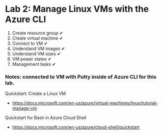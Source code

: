 # Lab 2: Manage Linux VMs with the Azure CLI

1. Create resource group  ✔
2. Create virtual machine  ✔
3. Connect to VM  ✔
4. Understand VM images  ✔
5. Understand VM sizes  ✔
6. VM power states  ✔
7. Management tasks  ✔

### Notes: connected to VM with Putty inside of Azure CLI for this lab. 

Quickstart: Create a Linux VM
* https://docs.microsoft.com/en-us/azure/virtual-machines/linux/tutorial-manage-vm

Quickstart for Bash in Azure Cloud Shell
* https://docs.microsoft.com/en-us/azure/cloud-shell/quickstart
